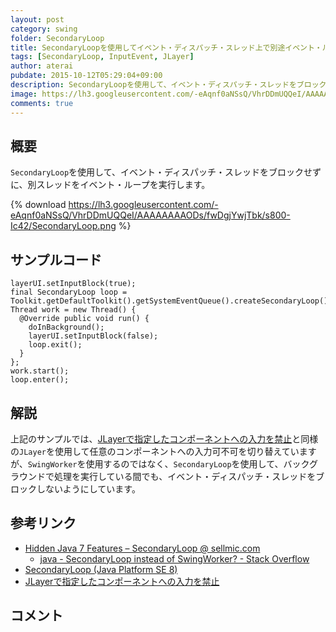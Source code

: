 ```yaml
---
layout: post
category: swing
folder: SecondaryLoop
title: SecondaryLoopを使用してイベント・ディスパッチ・スレッド上で別途イベント・ループを実行する
tags: [SecondaryLoop, InputEvent, JLayer]
author: aterai
pubdate: 2015-10-12T05:29:04+09:00
description: SecondaryLoopを使用して、イベント・ディスパッチ・スレッドをブロックせずに、別スレッドをイベント・ループを実行します。
image: https://lh3.googleusercontent.com/-eAqnf0aNSsQ/VhrDDmUQQeI/AAAAAAAAODs/fwDgjYwjTbk/s800-Ic42/SecondaryLoop.png
comments: true
---
```

## 概要
`SecondaryLoop`を使用して、イベント・ディスパッチ・スレッドをブロックせずに、別スレッドをイベント・ループを実行します。

{% download https://lh3.googleusercontent.com/-eAqnf0aNSsQ/VhrDDmUQQeI/AAAAAAAAODs/fwDgjYwjTbk/s800-Ic42/SecondaryLoop.png %}

## サンプルコード
<pre class="prettyprint"><code>layerUI.setInputBlock(true);
final SecondaryLoop loop = Toolkit.getDefaultToolkit().getSystemEventQueue().createSecondaryLoop();
Thread work = new Thread() {
  @Override public void run() {
    doInBackground();
    layerUI.setInputBlock(false);
    loop.exit();
  }
};
work.start();
loop.enter();
</code></pre>

## 解説
上記のサンプルでは、[JLayerで指定したコンポーネントへの入力を禁止](http://ateraimemo.com/Swing/DisableInputLayer.html)と同様の`JLayer`を使用して任意のコンポーネントへの入力可不可を切り替えていますが、`SwingWorker`を使用するのではなく、`SecondaryLoop`を使用して、バックグラウンドで処理を実行している間でも、イベント・ディスパッチ・スレッドをブロックしないようにしています。

## 参考リンク
- [Hidden Java 7 Features – SecondaryLoop @ sellmic.com](http://sellmic.com/blog/2012/02/29/hidden-java-7-features-secondaryloop/)
    - [java - SecondaryLoop instead of SwingWorker? - Stack Overflow](https://stackoverflow.com/questions/10196809/secondaryloop-instead-of-swingworker)
- [SecondaryLoop (Java Platform SE 8)](http://docs.oracle.com/javase/jp/8/docs/api/java/awt/SecondaryLoop.html)
- [JLayerで指定したコンポーネントへの入力を禁止](http://ateraimemo.com/Swing/DisableInputLayer.html)

<!-- dummy comment line for breaking list -->

## コメント
